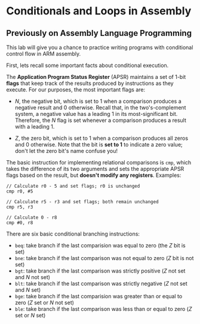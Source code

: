 # Conditionals and Loops in Assembly

## Previously on Assembly Language Programming

This lab will give you a chance to practice writing programs with conditional control flow in ARM assembly.

First, lets recall some important facts about conditional execution.

The **Application Program Status Register** (APSR) maintains a set of 1-bit **flags** that keep track of the results produced by instructions as they execute. For our purposes, the most important flags are:

  - *N*, the negative bit, which is set to 1 when a comparison produces a negative result and 0 otherwise. Recall that, in the two's-complement system, a negative value has a leading 1 in its most-significant bit. Therefore, the *N* flag is set whenever a comparison produces a result with a leading 1.
  
  - *Z*, the zero bit, which is set to 1 when a comparison produces all zeros and 0 otherwise. Note that the bit is **set to 1** to indicate a zero value; don't let the zero bit's name confuse you!
  
The basic instruction for implementing relational comparisons is `cmp`, which takes the difference of its two arguments and sets the appropriate APSR flags based on the result, but **doesn't modify any registers**.  Examples:

```
// Calculate r0 - 5 and set flags; r0 is unchanged
cmp r0, #5

// Calculate r5 - r3 and set flags; both remain unchanged
cmp r5, r3

// Calculate 0 - r8
cmp #0, r8
```

There are six basic conditional branching instructions:

  - `beq`: take branch if the last comparision was equal to zero (the *Z* bit is set)
  - `bne`: take branch if the last comparison was not equal to zero (*Z* bit is not set)
  - `bgt`: take branch if the last comparison was strictly positive (*Z* not set and *N* not set)
  - `blt`: take branch if the last comparison was strictly negative (*Z* not set and *N* set)
  - `bge`: take branch if the last comparision was greater than or equal to zero (*Z* set or *N* not set)
  - `ble`: take branch if the last comparison was less than or equal to zero (*Z* set or *N* set)
  
